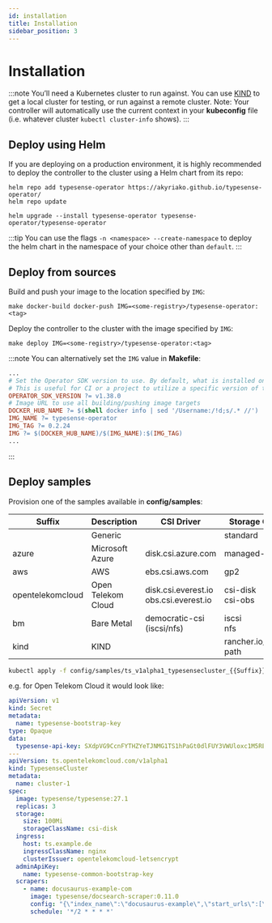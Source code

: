 ```yaml
---
id: installation
title: Installation
sidebar_position: 3
---
```


# Installation

:::note
You’ll need a Kubernetes cluster to run against. You can use [KIND](https://sigs.k8s.io/kind) to get a local cluster for testing, or run against a remote cluster. Note: Your controller will automatically use the current context in your **kubeconfig** file (i.e. whatever cluster `kubectl cluster-info` shows).
:::

## Deploy using Helm

If you are deploying on a production environment, it is highly recommended to deploy the controller to the cluster using a Helm chart from its repo:

```shell
helm repo add typesense-operator https://akyriako.github.io/typesense-operator/
helm repo update

helm upgrade --install typesense-operator typesense-operator/typesense-operator
```

:::tip
You can use the flags `-n <namespace> --create-namespace` to deploy the helm chart in the namespace of your choice other than `default`.
:::

## Deploy from sources

Build and push your image to the location specified by `IMG`:

```shell
make docker-build docker-push IMG=<some-registry>/typesense-operator:<tag>
```

Deploy the controller to the cluster with the image specified by `IMG`:

```shell
make deploy IMG=<some-registry>/typesense-operator:<tag>
```

:::note
You can alternatively set the `IMG` value in **Makefile**:

```makefile
...
# Set the Operator SDK version to use. By default, what is installed on the system is used.
# This is useful for CI or a project to utilize a specific version of the operator-sdk toolkit.
OPERATOR_SDK_VERSION ?= v1.38.0
# Image URL to use all building/pushing image targets
DOCKER_HUB_NAME ?= $(shell docker info | sed '/Username:/!d;s/.* //')
IMG_NAME ?= typesense-operator
IMG_TAG ?= 0.2.24
IMG ?= $(DOCKER_HUB_NAME)/$(IMG_NAME):$(IMG_TAG)
...
```

:::

## Deploy samples

Provision one of the samples available in **config/samples**:

| Suffix           | Description        | CSI Driver                                 | Storage Class         |
|------------------|--------------------|--------------------------------------------|-----------------------|
|                  | Generic            |                                            | standard              |
| azure            | Microsoft Azure    | disk.csi.azure.com                         | managed-csi           |
| aws              | AWS                | ebs.csi.aws.com                            | gp2                   |
| opentelekomcloud | Open Telekom Cloud | disk.csi.everest.io<br/>obs.csi.everest.io | csi-disk<br/>csi-obs  |
| bm               | Bare Metal         | democratic-csi (iscsi/nfs)                 | iscsi<br/>nfs         |
| kind             | KIND               |                                            | rancher.io/local-path |

```sh
kubectl apply -f config/samples/ts_v1alpha1_typesensecluster_{{Suffix}}.yaml
```

e.g. for Open Telekom Cloud it would look like:

```yaml title=ts_v1alpha1_typesensecluster_opentelekomcloud.yaml
apiVersion: v1
kind: Secret
metadata:
  name: typesense-bootstrap-key
type: Opaque
data:
  typesense-api-key: SXdpVG9CcnFYTHZYeTJNMG1TS1hPaGt0dlFUY3VWUloxc1M5REtsRUNtMFFwQU93R1hoanVIVWJLQnE2ejdlSQ==
---
apiVersion: ts.opentelekomcloud.com/v1alpha1
kind: TypesenseCluster
metadata:
  name: cluster-1
spec:
  image: typesense/typesense:27.1
  replicas: 3
  storage:
    size: 100Mi
    storageClassName: csi-disk
  ingress:
    host: ts.example.de
    ingressClassName: nginx
    clusterIssuer: opentelekomcloud-letsencrypt
  adminApiKey:
    name: typesense-common-bootstrap-key
  scrapers:
    - name: docusaurus-example-com
      image: typesense/docsearch-scraper:0.11.0
      config: "{\"index_name\":\"docusaurus-example\",\"start_urls\":[\"https://docusaurus.example.com/\"],\"sitemap_urls\":[\"https://docusaurus.example.com/sitemap.xml\"],\"sitemap_alternate_links\":true,\"stop_urls\":[\"/tests\"],\"selectors\":{\"lvl0\":{\"selector\":\"(//ul[contains(@class,'menu__list')]//a[contains(@class, 'menu__link menu__link--sublist menu__link--active')]/text() | //nav[contains(@class, 'navbar')]//a[contains(@class, 'navbar__link--active')]/text())[last()]\",\"type\":\"xpath\",\"global\":true,\"default_value\":\"Documentation\"},\"lvl1\":\"header h1\",\"lvl2\":\"article h2\",\"lvl3\":\"article h3\",\"lvl4\":\"article h4\",\"lvl5\":\"article h5, article td:first-child\",\"lvl6\":\"article h6\",\"text\":\"article p, article li, article td:last-child\"},\"strip_chars\":\" .,;:#\",\"custom_settings\":{\"separatorsToIndex\":\"_\",\"attributesForFaceting\":[\"language\",\"version\",\"type\",\"docusaurus_tag\"],\"attributesToRetrieve\":[\"hierarchy\",\"content\",\"anchor\",\"url\",\"url_without_anchor\",\"type\"]},\"conversation_id\":[\"833762294\"],\"nb_hits\":46250}"
      schedule: '*/2 * * * *'
```